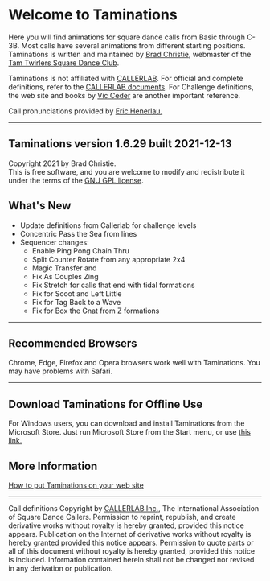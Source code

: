 

# Welcome to Taminations


Here you will find animations for square dance calls from Basic through C-3B.
Most calls have several animations from different starting positions.
Taminations is written and maintained by
[Brad Christie](mailto:brad@bradchristie.com),
webmaster of the [Tam Twirlers Square Dance Club](http://www.tamtwirlers.org/).

Taminations is not affiliated with
[CALLERLAB](http://www.callerlab.org/). For official and complete
definitions, refer to the
[CALLERLAB documents](https://www.callerlab.org/dance-programs/).
For Challenge definitions, the web site and books by
[Vic Ceder](https://www.ceder.net/def/)
are another important reference.

Call pronunciations provided by
[Eric Henerlau.](http://www.erichenerlau.com/)

***

## Taminations version 1.6.29 built 2021-12-13  
Copyright 2021 by Brad Christie.  
This is free software, and you are welcome to modify and redistribute it
under the terms of the [GNU GPL license](http://www.gnu.org/licenses/gpl.html).  

## What's New
* Update definitions from Callerlab for challenge levels
* Concentric Pass the Sea from lines
* Sequencer changes:
	* Enable Ping Pong Chain Thru
	* Split Counter Rotate from any appropriate 2x4
	* Magic Transfer and <anything>
	* Fix As Couples Zing
	* Fix Stretch for calls that end with tidal formations
	* Fix for Scoot and Left Little
	* Fix for Tag Back to a Wave
	* Fix for Box the Gnat from Z formations

***
## Recommended Browsers

Chrome, Edge, Firefox and Opera browsers work well with Taminations.
You may have problems with Safari.
***
## Download Taminations for Offline Use


For Windows users, you can download and install Taminations
from the Microsoft Store.
Just run Microsoft Store from the Start menu, or use
[this link.](https://www.microsoft.com/en-us/p/taminations/9nblggh5gghh)



## More Information

[How to put Taminations on your web site](embed.html)


***

Call definitions Copyright by
[CALLERLAB Inc.](http://www.callerlab.org/),
The International Association of Square Dance Callers.
Permission to reprint, republish, and create derivative works
without royalty is hereby granted, provided this notice appears.
Publication on the Internet of derivative works without royalty is
hereby granted provided this notice appears. Permission to quote
parts or all of this document without royalty is hereby granted,
provided this notice is included. Information contained herein shall
not be changed nor revised in any derivation or publication.

